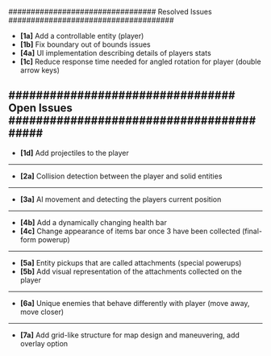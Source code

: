 ################################# Resolved Issues #####################################

- **[1a]** Add a controllable entity (player)
- **[1b]** Fix boundary out of bounds issues
- **[4a]** UI implementation describing details of players stats
- **[1c]** Reduce response time needed for angled rotation for player (double arrow keys)

################################# Open Issues ######################################### 
---------------------------------------------------------------------------------------
- **[1d]** Add projectiles to the player
---------------------------------------------------------------------------------------
- **[2a]** Collision detection between the player and solid entities
---------------------------------------------------------------------------------------
- **[3a]** AI movement and detecting the players current position
---------------------------------------------------------------------------------------
- **[4b]** Add a dynamically changing health bar
- **[4c]** Change appearance of items bar once 3 have been collected (final-form powerup)
---------------------------------------------------------------------------------------
- **[5a]** Entity pickups that are called attachments (special powerups)
- **[5b]** Add visual representation of the attachments collected on the player
---------------------------------------------------------------------------------------
- **[6a]** Unique enemies that behave differently with player (move away, move closer)
---------------------------------------------------------------------------------------
- **[7a]** Add grid-like structure for map design and maneuvering, add overlay option 